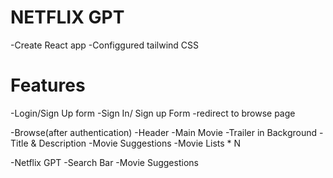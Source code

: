 # NETFLIX GPT

-Create React app
-Configgured tailwind CSS



# Features
-Login/Sign Up form
  -Sign In/ Sign up Form
  -redirect to browse page

-Browse(after authentication)
  -Header
  -Main Movie
     -Trailer in Background
     -Title & Description
     -Movie Suggestions
        -Movie Lists * N

  -Netflix GPT
     -Search Bar
     -Movie Suggestions      

